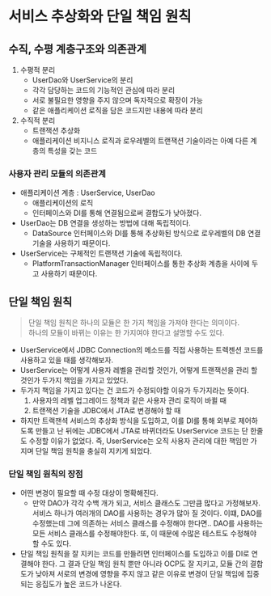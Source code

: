 # 서비스 추상화와 단일 책임 원칙
## 수직, 수평 계층구조와 의존관계
1. 수평적 분리
   - UserDao와 UserService의 분리
   - 각각 담당하는 코드의 기능적인 관심에 따라 분리
   - 서로 불필요한 영향을 주지 않으며 독자적으로 확장이 가능
   - 같은 애플리케이션 로직을 담은 코드지만 내용에 따라 분리 
2. 수직적 분리
   - 트랜잭션 추상화
   - 애플리케이션 비지니스 로직과 로우레벨의 트랜잭션 기술이라는 아예 다른 계층의 특성을 갖는 코드

### 사용자 관리 모듈의 의존관계
- 애플리케이션 계층 : UserService, UserDao
    - 애플리케이션의 로직
    - 인터페이스와 DI를 통해 연결됨으로써 결합도가 낮아졌다.
- UserDao는 DB 연결을 생성하는 방법에 대해 독립적이다.
    - DataSource 인터페이스와 DI를 통해 추상화된 방식으로 로우레벨의 DB 연결 기술을 사용하기 때문이다.
- UserService는 구체적인 트랜잭션 기술에 독립적이다.
    - PlatformTransactionManager 인터페이스를 통한 추상화 계층을 사이에 두고 사용하기 때문이다.

## 단일 책임 원칙
> 단일 책임 원칙은 하나의 모듈은 한 가지 책임을 가져야 한다는 의미이다.<br>
> 하나의 모듈이 바뀌는 이유는 한 가지여야 한다고 설명할 수도 있다.
- UserService에서 JDBC Connection의 메소드를 직접 사용하는 트렉젠션 코드를 사용하고 있을 때를 생각해보자. 
- UserService는 어떻게 사용자 레벨을 관리할 것인가, 어떻게 트랜잭션을 관리 할 것인가 두가지 책임을 가지고 있었다.
- 두가지 책임을 가지고 있다는 건 코드가 수정되야할 이유가 두가지라는 뜻이다.
    1. 사용자의 레벨 업그레이드 정책과 같은 사용자 관리 로직이 바뀔 때
    2. 트랜잭션 기술을 JDBC에서 JTA로 변경해야 할 때  
- 하지만 트랙잰셕 서비스의 추상화 방식을 도입하고, 이를 DI를 통해 외부로 제어하도록 만들고 난 뒤에는 JDBC에서 JTA로 바뀌더라도 UserService 코드는 단 한줄도 수정할 이유가 없었다. 즉, UserService는 오직 사용자 관리에 대한 책임만 가지며 단일 책임 원칙을 충실히 지키게 되었다.
### 단일 책임 원칙의 장점
- 어떤 변경이 필요할 때 수정 대상이 명확해진다.
    - 만약 DAO가 각각 수백 개가 되고, 서비스 클래스도 그만큼 많다고 가정해보자. 서비스 하나가 여러개의 DAO를 사용하는 경우가 많아 질 것이다. 이떄, DAO를 수정했는데 그에 의존하는 서비스 클래스를 수정해야 한다면.. DAO를 사용하는 모든 서비스 클래스를 수정해야한다. 또, 이 때문에 수많은 테스트도 수정해야 할 수도 있다.
- 단일 책임 원칙을 잘 지키는 코드를 만들려면 인터페이스를 도입하고 이를 DI로 연결해야 한다. 그 결과 단일 책임 원칙 뿐만 아니라 OCP도 잘 지키고, 모듈 간의 결합도가 낮아져 서로의 변경에 영향을 주지 않고 같은 이유로 변경이 단일 책임에 집중되는 응집도가 높은 코드가 나온다.
